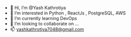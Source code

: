 - 👋 Hi, I’m @Yash Kathrotiya
- 👀 I’m interested in Python , ReactJs , PostgreSQL, AWS
- 🌱 I’m currently learning DevOps
- 💞️ I’m looking to collaborate on ...
- 📫 yashkathrotiya7048@gmail.com

<!---
YashCerebulb/YashCerebulb is a ✨ special ✨ repository because its `README.md` (this file) appears on your GitHub profile.
You can click the Preview link to take a look at your changes.
--->
